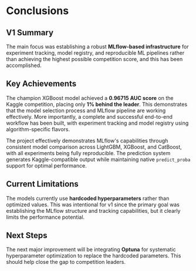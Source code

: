 # Conclusions

## V1 Summary

The main focus was establishing a robust **MLflow-based infrastructure** for experiment tracking, model registry, and reproducible ML pipelines rather than achieving the highest possible competition score, and this has been accomplished.

## Key Achievements

The champion XGBoost model achieved a **0.96715 AUC score** on the Kaggle competition, placing only **1% behind the leader**. This demonstrates that the model selection process and MLflow pipeline are working effectively. More importantly, a complete and successful end-to-end workflow has been built, with experiment tracking and model registry using algorithm-specific flavors.

The project effectively demonstrates MLflow's capabilities through consistent model comparison across LightGBM, XGBoost, and CatBoost, with all experiments being fully reproducible. The prediction system generates Kaggle-compatible output while maintaining native `predict_proba` support for optimal performance.

## Current Limitations

The models currently use **hardcoded hyperparameters** rather than optimized values. This was intentional for v1 since the primary goal was establishing the MLflow structure and tracking capabilities, but it clearly limits the performance potential.

## Next Steps

The next major improvement will be integrating **Optuna** for systematic hyperparameter optimization to replace the hardcoded parameters. This should help close the gap to competition leaders.
